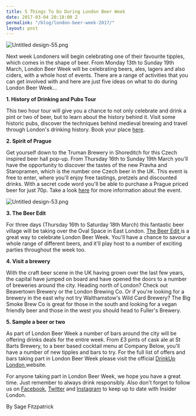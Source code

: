 ```yaml
---
title: 5 Things To Do During London Beer Week
date: 2017-03-04 20:18:00 Z
permalink: "/blog/london-beer-week-2017/"
layout: post
---
```


![Untitled design-55.png](/uploads/Untitled%20design-55.png)

Next week Londoners will begin celebrating one of their favourite tipples, which comes in the shape of beer. From Monday 13th to Sunday 19th March, London Beer Week will be celebrating beers, ales, lagers and also ciders, with a whole host of events. There are a range of activities that you can get involved with and here are just five ideas on what to do during London Beer Week...

**1. History of Drinking and Pubs Tour**

This two hour tour will give you a chance to not only celebrate and drink a pint or two of beer, but to learn about the history behind it. Visit some historic pubs, discover the techniques behind medieval brewing and travel through London's drinking history. Book your place [here](https://www.insider-london.co.uk/tours/history-of-drinking-and-pubs/). 

**2. Spirit of Prague**

Get yourself down to the Truman Brewery in Shoreditch for this Czech inspired beer hall pop-up. From Thursday 16th to Sunday 19th March you'll have the opportunity to discover the tastes of the new Pravha and Staropramen, which is the number one Czech beer in the UK. This event is free to enter, where you'll enjoy free tastings, pretzels and discounted drinks. With a secret code word you'll be able to purchase a Prague priced beer for just 70p.  Take a look [here](https://drinkup.london/beerweek/events/12719/spirit-of-prague/) for more information about the event. 

![Untitled design-53.png](/uploads/Untitled%20design-53.png)

**3. The Beer Edit**

For three days (Thursday 16th to Saturday 18th March) this fantastic beer village will be taking over the Oval Space in East London. [The Beer Edit ](https://drinkup.london/beerweek/events/12461/the-beer-edit/)is a great way to celebrate London Beer Week. You'll have a chance to savour a whole range of different beers, and it'll play host to a number of exciting parties throughout the week too. 

**4. Visit a brewery**

With the craft beer scene in the UK having grown over the last few years, the capital have jumped on board and have opened the doors to a number of breweries around the city. Heading north of London? Check out Beavertown Brewery or the London Brewing Co.  Or if you're looking for a brewery in the east why not try Walthamstow's Wild Card Brewery? The Big Smoke Brew Co is great for those in the south and looking for a vegan friendly beer and those in the west you should head to Fuller's Brewery. 

**5. Sample a beer or two**

As part of London Beer Week a number of bars around the city will be offering drinks deals for the entire week. From £3 pints of cask ale at St Barts Brewery, to a beer based cocktail menu at Company Below, you'll have a number of new tipples and bars to try. For the full list of offers and bars taking part in London Beer Week please visit the official [DrinkUp London ](https://drinkup.london/beerweek/bars/)website. 

For anyone taking part in London Beer Week, we hope you have a great time. Just remember to always drink responsibly. Also don't forget to follow us on [Facebook](http://facebook.com/insiderlondon/?fref=ts), [Twitter](https://twitter.com/insiderlondon) and [Instagram](http://instagram.com/insiderlondontours/) to keep up to date with Insider London.

By Sage Fitzpatrick